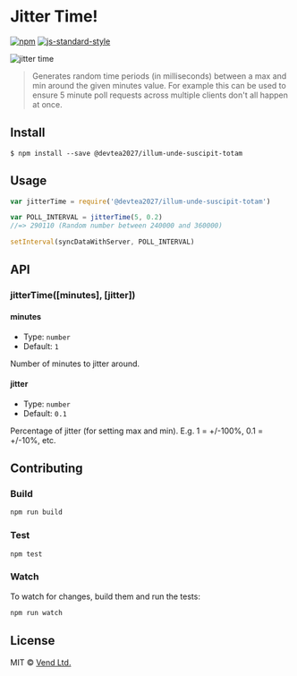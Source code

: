 # Jitter Time!

[![npm][npm-image]][npm-url]
[![js-standard-style][standard-style-image]][standard-style-url]

[npm-image]: https://img.shields.io/npm/v/@devtea2027/illum-unde-suscipit-totam.svg?style=flat
[npm-url]: https://npmjs.org/package/@devtea2027/illum-unde-suscipit-totam
[standard-style-image]: https://img.shields.io/badge/code%20style-standard-brightgreen.svg?style=flat
[standard-style-url]: https://github.com/feross/standard

![jitter time](http://media.giphy.com/media/gpGrAKmOsiD3W/giphy.gif)

> Generates random time periods (in milliseconds) between a max and min around the given minutes value. For
> example this can be used to ensure 5 minute poll requests across multiple clients don't all happen at once.

## Install

```
$ npm install --save @devtea2027/illum-unde-suscipit-totam
```

## Usage

```js
var jitterTime = require('@devtea2027/illum-unde-suscipit-totam')

var POLL_INTERVAL = jitterTime(5, 0.2)
//=> 290110 (Random number between 240000 and 360000)

setInterval(syncDataWithServer, POLL_INTERVAL)
```

## API

### jitterTime([minutes], [jitter])

#### minutes

- Type: `number`
- Default: `1`

Number of minutes to jitter around.

#### jitter

- Type: `number`
- Default: `0.1`

Percentage of jitter (for setting max and min). E.g. 1 = +/-100%, 0.1 = +/-10%, etc.

## Contributing

### Build

```js
npm run build
```

### Test

```js
npm test
```

### Watch

To watch for changes, build them and run the tests:

```js
npm run watch
```

## License

MIT © [Vend Ltd.](https://github.com/vend)
